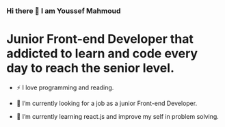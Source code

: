 ### Hi there 👋 I am Youssef Mahmoud
# Junior Front-end Developer that addicted to learn and code every day to reach the senior level.

- :zap: I love programming and reading.

- 🔭 I’m currently looking for a job as a junior Front-end Developer.

- 🌱 I’m currently learning react.js and improve my self in problem solving.


<!--
**yousefjoe1/yousefjoe1** is a ✨ _special_ ✨ repository because its `README.md` (this file) appears on your GitHub profile.

Here are some ideas to get you started:

- 🔭 I’m currently working on ...
- 🌱 I’m currently learning ...
- 👯 I’m looking to collaborate on ...
- 🤔 I’m looking for help with ...
- 💬 Ask me about ...
- 📫 How to reach me: ...
- 😄 Pronouns: ...
- ⚡ Fun fact: ...
-->
